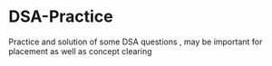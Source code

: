 # DSA-Practice
Practice and solution of some DSA questions , may be important for placement as well as concept clearing
